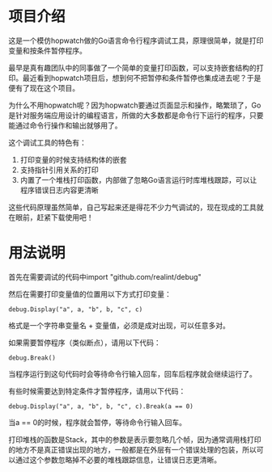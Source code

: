 项目介绍
========

这是一个模仿hopwatch做的Go语言命令行程序调试工具，原理很简单，就是打印变量和按条件暂停程序。

最早是真有趣团队中的同事做了一个简单的变量打印函数，可以支持嵌套结构的打印。最近看到hopwatch项目后，想到何不把暂停和条件暂停也集成进去呢？于是便有了现在这个项目。

为什么不用hopwatch呢？因为hopwatch要通过页面显示和操作，略繁琐了，Go是针对服务端应用设计的编程语言，所做的大多数都是命令行下运行的程序，只要能通过命令行操作和输出就够用了。

这个调试工具的特色有：

1. 打印变量的时候支持结构体的嵌套
2. 支持指针引用关系的打印
3. 内置了一个堆栈打印函数，内部做了忽略Go语言运行时库堆栈跟踪，可以让程序错误日志内容更清晰

这些代码原理虽然简单，自己写起来还是得花不少力气调试的，现在现成的工具就在眼前，赶紧下载使用吧！

用法说明
========

首先在需要调试的代码中import \"github.com/realint/debug\"

然后在需要打印变量值的位置用以下方式打印变量：

	debug.Display("a", a, "b", b, "c", c)

格式是一个字符串变量名 + 变量值，必须是成对出现，可以任意多对。

如果需要暂停程序（类似断点），请用以下代码：

	debug.Break()

当程序运行到这句代码时会等待命令行输入回车，回车后程序就会继续运行了。

有些时候需要达到特定条件才暂停程序，请用以下代码：

	debug.Display("a", a, "b", b, "c", c).Break(a == 0)

当a == 0的时候，程序就会暂停，等待命令行输入回车。

打印堆栈的函数是Stack，其中的参数是表示要忽略几个帧，因为通常调用栈打印的地方不是真正错误出现的地方，一般都是在外层有一个错误处理的包装，所以可以通过这个参数忽略掉不必要的堆栈跟踪信息，让错误日志更清晰。
